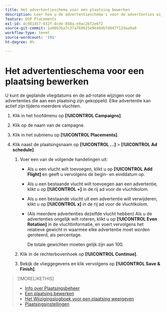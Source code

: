 ```yaml
---
title: Het advertentieschema voor een plaatsing bewerken
description: Leer hoe u de advertentieschema's voor de advertenties wijzigt die aan een plaatsing zijn gekoppeld.
feature: DSP Placements
exl-id: 4c981d57-032f-4cde-858a-e9ac2bf2e6f2
source-git-commit: 1a98b3ba7c37a768825e9e48db7d847f12daa9a0
workflow-type: tm+mt
source-wordcount: '191'
ht-degree: 0%

---
```


# Het advertentieschema voor een plaatsing bewerken

<!-- Some placements don't have this option. Clarify which placement types aren't eligible -- just simple ad serving placements (PG ones seem okay)? And anything else? -->

U kunt de geplande vliegdatums en de ad-rotatie wijzigen voor de advertenties die aan een plaatsing zijn gekoppeld. Elke advertentie kan actief zijn tijdens meerdere vluchten.

1. Klik in het hoofdmenu op **[!UICONTROL Campaigns]**.

1. Klik op de naam van de campagne.

1. Klik in het submenu op **[!UICONTROL Placements]**.

1. Klik naast de plaatsingsnaam op  **[!UICONTROL ...]** > **[!UICONTROL Ad schedule]**.

   1. Voer een van de volgende handelingen uit:

      * Als u een vlucht wilt toevoegen, klikt u op **[!UICONTROL Add Flight]** en geeft u vervolgens de begin- en einddatum op.

      * Als u een bestaande vlucht wilt toevoegen aan een advertentie, klikt u op **[!UICONTROL +]** in de rij ad voor de vluchtkolom.

      * Als u een bestaande vlucht uit een advertentie wilt verwijderen, klikt u op **[!UICONTROL x]** in de rij ad voor de vluchtkolom.

      * (Als meerdere advertenties dezelfde vlucht hebben) Als u de advertenties ongelijk wilt roteren, klikt u op **[!UICONTROL Even Rotation]** in de vluchtinformatie, en voert vervolgens het relatieve gewicht in waarmee elke advertentie moet worden geroteerd, als percentage.

         De totale gewichten moeten gelijk zijn aan 100.
   1. Klik in de rechterbovenhoek op **[!UICONTROL Continue]**.

   1. Bekijk de vlieggegevens en klik vervolgens op **[!UICONTROL Save & Finish]**.


>[!MORELIKETHIS]
>
>* [Info over Plaatsingsbeheer](placement-about.md)
>* [Een plaatsing bewerken](placement-edit.md)
>* [Het Wijzigingslogboek voor een plaatsing weergeven](placement-change-log.md)
>* [Plaatsingsinstellingen](placement-settings.md)

